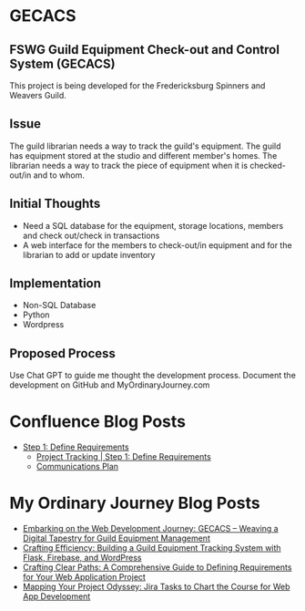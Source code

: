 # GECACS
## FSWG Guild Equipment Check-out and Control System (GECACS)
This project is being developed for the Fredericksburg Spinners and Weavers Guild.

## Issue
The guild librarian needs a way to track the guild's equipment. The guild has equipment stored at the studio and different member's homes. The librarian needs a way to track the piece of equipment when it is checked-out/in and to whom.

## Initial Thoughts
* Need a SQL database for the equipment, storage locations, members and check out/check in transactions
* A web interface for the members to check-out/in equipment and for the librarian to add or update inventory

## Implementation
* Non-SQL Database
* Python
* Wordpress

## Proposed Process
Use Chat GPT to guide me thought the development process. Document the development on GitHub and MyOrdinaryJourney.com

# Confluence Blog Posts
* [Step 1: Define Requirements](https://lesley-reynolds.atlassian.net/l/cp/1WiXg791)
     * [Project Tracking | Step 1: Define Requirements](https://lesley-reynolds.atlassian.net/l/cp/1Vx1E33z)
     * [Communications Plan](https://lesley-reynolds.atlassian.net/l/cp/719rga2q)

# My Ordinary Journey Blog Posts
* [Embarking on the Web Development Journey: GECACS – Weaving a Digital Tapestry for Guild Equipment Management](https://myordinaryjourney.com/embarking-on-the-web-development-journey-gecacs-weaving-a-digital-tapestry-for-guild-equipment-management/)
* [Crafting Efficiency: Building a Guild Equipment Tracking System with Flask, Firebase, and WordPress](https://myordinaryjourney.com/crafting-efficiency-building-a-guild-equipment-tracking-system-with-flask-firebase-and-wordpress/)
* [Crafting Clear Paths: A Comprehensive Guide to Defining Requirements for Your Web Application Project](https://myordinaryjourney.com/crafting-clear-paths-a-comprehensive-guide-to-defining-requirements-for-your-web-application-project/)
* [Mapping Your Project Odyssey: Jira Tasks to Chart the Course for Web App Development](https://myordinaryjourney.com/mapping-your-project-odyssey-jira-tasks-to-chart-the-course-for-web-app-development/)
